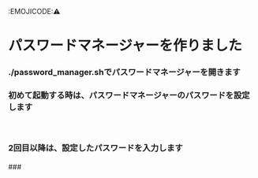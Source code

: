 :EMOJICODE:⚠️ 

# パスワードマネージャーを作りました

### ./password_manager.shでパスワードマネージャーを開きます

### 初めて起動する時は、パスワードマネージャーのパスワードを設定します

　
### 2回目以降は、設定したパスワードを入力します
###　 


